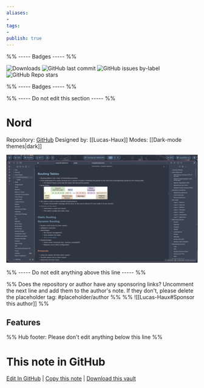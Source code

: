```yaml
---
aliases:
- 
tags: 
- 
publish: true
---
```


%% ----- Badges ----- %%

![Downloads](https://img.shields.io/badge/downloads-405-573E7A?style=for-the-badge&logo=)
![GitHub last commit](https://img.shields.io/github/last-commit/Lucas-Haux/Nord?color=573E7A&label=last%20update&logo=github&style=for-the-badge)
![GitHub issues by-label](https://img.shields.io/github/issues/Lucas-Haux/Nord/help%20wanted?color=573E7A&logo=github&style=for-the-badge) 
![GitHub Repo stars](https://img.shields.io/github/stars/Lucas-Haux/Nord?color=573E7A&logo=github&style=for-the-badge)

%% ----- Badges ----- %%

%% ----- Do not edit this section ----- %%

# Nord

Repository: [GitHub](https://github.com/Lucas-Haux/Nord)
Designed by: [[Lucas-Haux]]
Modes: [[Dark-mode themes|dark]]



![screenshot](https://github.com/Lucas-Haux/Nord/raw/HEAD/dark.png)

%% ----- Do not edit anything above this line ----- %% 

%% Does the repository or author have any sponsoring links? Uncomment the next line and add them to the author's note. If they don't, please delete the placeholder tag: #placeholder/author %%
%% ![[Lucas-Haux#Sponsor this author]] %%


## Features



%% Hub footer: Please don't edit anything below this line %%

# This note in GitHub

<span class="git-footer">[Edit In GitHub](https://github.dev/obsidian-community/obsidian-hub/blob/main/02%20-%20Community%20Expansions/02.05%20All%20Community%20Expansions/Themes/Nord.md "git-hub-edit-note") | [Copy this note](https://raw.githubusercontent.com/obsidian-community/obsidian-hub/main/02%20-%20Community%20Expansions/02.05%20All%20Community%20Expansions/Themes/Nord.md "git-hub-copy-note") | [Download this vault](https://github.com/obsidian-community/obsidian-hub/archive/refs/heads/main.zip "git-hub-download-vault") </span>
